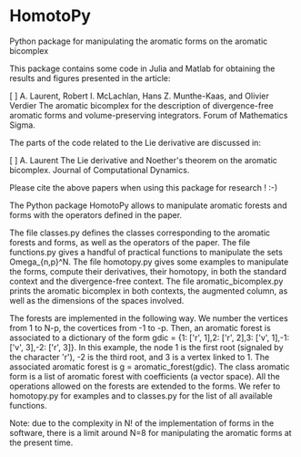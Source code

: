 # HomotoPy
Python package for manipulating the aromatic forms on the aromatic bicomplex

This package contains some code in Julia and Matlab for obtaining the results and figures presented in the article:

[ ] A. Laurent, Robert I. McLachlan, Hans Z. Munthe-Kaas, and Olivier Verdier
      The aromatic bicomplex for the description of divergence-free aromatic forms and volume-preserving integrators.
      Forum of Mathematics Sigma.
      
The parts of the code related to the Lie derivative are discussed in:

[ ] A. Laurent
      The Lie derivative and Noether's theorem on the aromatic bicomplex.
      Journal of Computational Dynamics.

Please cite the above papers when using this package for research ! :-)

The Python package HomotoPy allows to manipulate aromatic forests and forms with the operators defined in the paper.

The file classes.py defines the classes corresponding to the aromatic forests and forms, as well as the operators of the paper.
The file functions.py gives a handful of practical functions to manipulate the sets Omega_{n,p}^N.
The file homotopy.py gives some examples to manipulate the forms, compute their derivatives, their homotopy, in both the standard context and the divergence-free context.
The file aromatic_bicomplex.py prints the aromatic bicomplex in both contexts, the augmented column, as well as the dimensions of the spaces involved.

The forests are implemented in the following way. We number the vertices from 1 to N-p, the covertices from -1 to -p.
Then, an aromatic forest is associated to a dictionary of the form gdic = {1: ['r', 1],2: ['r', 2],3: ['v', 1],-1: ['v', 3],-2: ['r', 3]}.
In this example, the node 1 is the first root (signaled by the character 'r'), -2 is the third root, and 3 is a vertex linked to 1.
The associated aromatic forest is g = aromatic_forest(gdic).
The class aromatic form is a list of aromatic forest with coefficients (a vector space). All the operations allowed on the forests are extended to the forms.
We refer to homotopy.py for examples and to classes.py for the list of all available functions.

Note: due to the complexity in N! of the implementation of forms in the software, there is a limit around N=8 for manipulating the aromatic forms at the present time.
